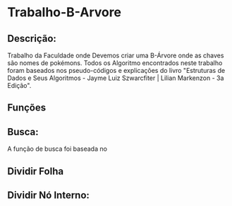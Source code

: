 # Trabalho-B-Arvore
## Descrição:
Trabalho da Faculdade onde Devemos criar uma B-Árvore onde as chaves são nomes de pokémons. Todos os Algoritmo encontrados neste trabalho foram baseados nos pseudo-códigos e explicações do livro "Estruturas de Dados e Seus Algoritmos - Jayme Luiz Szwarcfiter | Lilian Markenzon - 3a Edição".

## Funções
## Busca:
A função de busca foi baseada no

## Dividir Folha

## Dividir Nó Interno: